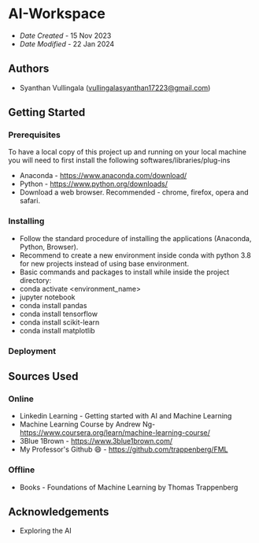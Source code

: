 # AI-Workspace

* *Date Created* - 15 Nov 2023
* *Date Modified* - 22 Jan 2024

## Authors
* Syanthan Vullingala (vullingalasyanthan17223@gmail.com)

## Getting Started

### Prerequisites
To have a local copy of this project up and running on your local machine you will need to first install the following softwares/libraries/plug-ins
* Anaconda - https://www.anaconda.com/download/
* Python - https://www.python.org/downloads/
* Download a web browser. Recommended - chrome, firefox, opera and safari.

### Installing
* Follow the standard procedure of installing the applications (Anaconda, Python, Browser).
* Recommend to create a new environment inside conda with python 3.8 for new projects instead of using base environment.
* Basic commands and packages to install while inside the project directory:
* conda activate <environment_name>
* jupyter notebook
* conda install pandas
* conda install tensorflow
* conda install scikit-learn
* conda install matplotlib

### Deployment

## Sources Used

### Online
* Linkedin Learning - Getting started with AI and Machine Learning
* Machine Learning Course by Andrew Ng- https://www.coursera.org/learn/machine-learning-course/
* 3Blue 1Brown - https://www.3blue1brown.com/
* My Professor's Github 😄 - https://github.com/trappenberg/FML

### Offline
* Books - Foundations of Machine Learning by Thomas Trappenberg

## Acknowledgements
* Exploring the AI
